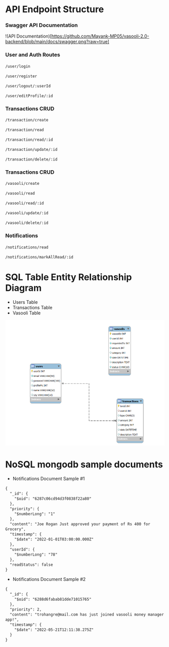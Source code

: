 # API Endpoint Structure

### Swagger API Documentation
!(API Documentation)[https://github.com/Mayank-MP05/vasooli-2.0-backend/blob/main/docs/swagger.png?raw=true]
### User and Auth Routes

`/user/login`

`/user/register`

`/user/logout/:userId`

`/user/editProfile/:id`
### Transactions CRUD 

`/transaction/create`

`/transaction/read`

`/transaction/read/:id`

`/transaction/update/:id`

`/transaction/delete/:id`

### Transactions CRUD 

`/vasooli/create`

`/vasooli/read`

`/vasooli/read/:id`

`/vasooli/update/:id`

`/vasooli/delete/:id`


### Notifications  

`/notifications/read`

`/notifications/markAllRead/:id`

# SQL Table Entity Relationship Diagram 
- Users Table
- Transactions Table
- Vasooli Table

![SQL Tables ER Diagram](https://github.com/Mayank-MP05/vasooli-2.0-backend/blob/main/docs/sql-tables-er-diagram.PNG?raw=true)


# NoSQL mongodb sample documents 
- Notifications Document Sample #1

```
{
  "_id": {
    "$oid": "6287c06cd94d3f0838f22a80"
  },
  "priority": {
    "$numberLong": "1"
  },
  "content": "Joe Rogan Just approved your payment of Rs 400 for Grocery",
  "timestamp": {
    "$date": "2022-01-01T03:00:00.000Z"
  },
  "userId": {
    "$numberLong": "78"
  },
  "readStatus": false
}

```
- Notifications Document Sample #2

```
{
  "_id": {
    "$oid": "6288d6fabab81dde71015765"
  },
  "priority": 2,
  "content": "trohangre@mail.com has just joined vasooli money manager app!",
  "timestamp": {
    "$date": "2022-05-21T12:11:38.275Z"
  }
}
```